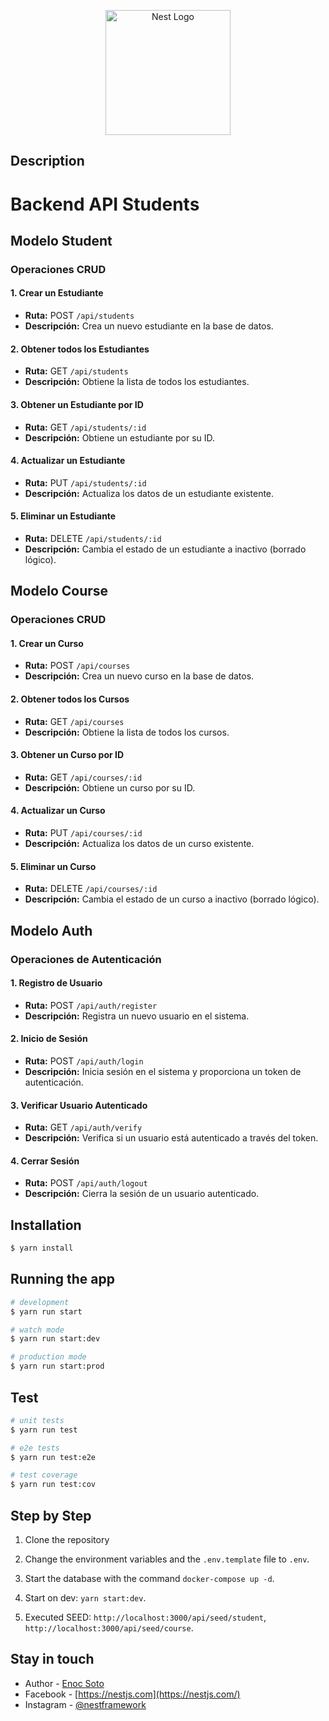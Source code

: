 <p align="center">
  <a href="http://nestjs.com/" target="blank"><img src="https://nestjs.com/img/logo-small.svg" width="200" alt="Nest Logo" /></a>
</p>

## Description

# Backend API Students

## Modelo Student

### Operaciones CRUD

#### 1. Crear un Estudiante

- **Ruta:** POST `/api/students`
- **Descripción:** Crea un nuevo estudiante en la base de datos.

#### 2. Obtener todos los Estudiantes

- **Ruta:** GET `/api/students`
- **Descripción:** Obtiene la lista de todos los estudiantes.

#### 3. Obtener un Estudiante por ID

- **Ruta:** GET `/api/students/:id`
- **Descripción:** Obtiene un estudiante por su ID.

#### 4. Actualizar un Estudiante

- **Ruta:** PUT `/api/students/:id`
- **Descripción:** Actualiza los datos de un estudiante existente.

#### 5. Eliminar un Estudiante

- **Ruta:** DELETE `/api/students/:id`
- **Descripción:** Cambia el estado de un estudiante a inactivo (borrado lógico).

## Modelo Course

### Operaciones CRUD

#### 1. Crear un Curso

- **Ruta:** POST `/api/courses`
- **Descripción:** Crea un nuevo curso en la base de datos.

#### 2. Obtener todos los Cursos

- **Ruta:** GET `/api/courses`
- **Descripción:** Obtiene la lista de todos los cursos.

#### 3. Obtener un Curso por ID

- **Ruta:** GET `/api/courses/:id`
- **Descripción:** Obtiene un curso por su ID.

#### 4. Actualizar un Curso

- **Ruta:** PUT `/api/courses/:id`
- **Descripción:** Actualiza los datos de un curso existente.

#### 5. Eliminar un Curso

- **Ruta:** DELETE `/api/courses/:id`
- **Descripción:** Cambia el estado de un curso a inactivo (borrado lógico).

## Modelo Auth

### Operaciones de Autenticación

#### 1. Registro de Usuario

- **Ruta:** POST `/api/auth/register`
- **Descripción:** Registra un nuevo usuario en el sistema.

#### 2. Inicio de Sesión

- **Ruta:** POST `/api/auth/login`
- **Descripción:** Inicia sesión en el sistema y proporciona un token de autenticación.

#### 3. Verificar Usuario Autenticado

- **Ruta:** GET `/api/auth/verify`
- **Descripción:** Verifica si un usuario está autenticado a través del token.

#### 4. Cerrar Sesión

- **Ruta:** POST `/api/auth/logout`
- **Descripción:** Cierra la sesión de un usuario autenticado.

## Installation

```bash
$ yarn install
```

## Running the app

```bash
# development
$ yarn run start

# watch mode
$ yarn run start:dev

# production mode
$ yarn run start:prod
```

## Test

```bash
# unit tests
$ yarn run test

# e2e tests
$ yarn run test:e2e

# test coverage
$ yarn run test:cov
```
## Step by Step

1. Clone the repository

2. Change the environment variables and the `.env.template` file to `.env`.

3. Start the database with the command `docker-compose up -d`.

4. Start on dev: ```yarn start:dev```.

5. Executed SEED:
  `http://localhost:3000/api/seed/student`,  
  `http://localhost:3000/api/seed/course`.

## Stay in touch

- Author - [Enoc Soto](https://github.com/enocsoto)
- Facebook - [https://nestjs.com](https://nestjs.com/)
- Instagram - [@nestframework](https://instagram.com/enocdj)

